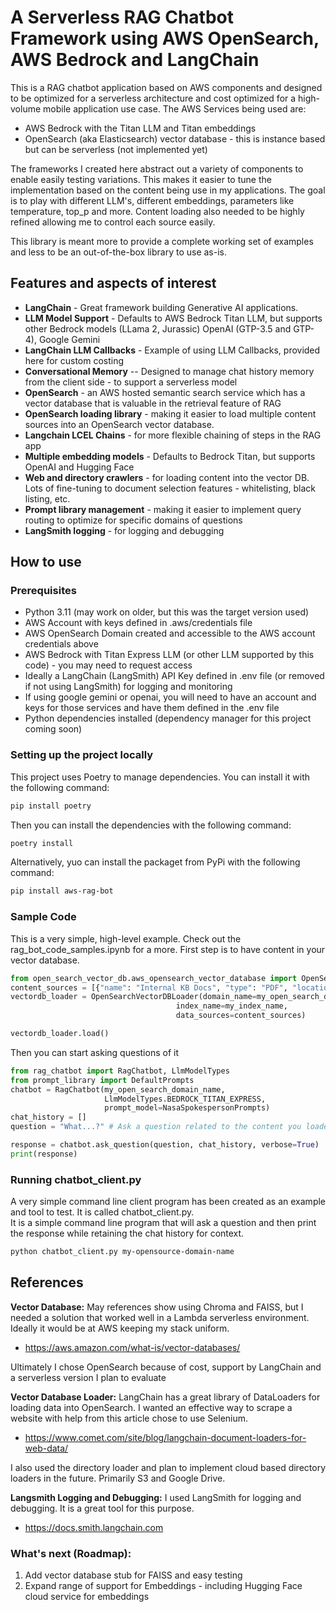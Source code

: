 # A Serverless RAG Chatbot Framework using AWS OpenSearch, AWS Bedrock and LangChain
This is a RAG chatbot application based on AWS components and designed to be optimized for a serverless architecture
and cost optimized for a high-volume mobile application use case.  The AWS Services being used are:
- AWS Bedrock with the Titan LLM and Titan embeddings 
- OpenSearch (aka Elasticsearch) vector database - this is instance based but can be serverless (not implemented yet)

The frameworks I created here abstract out a variety of components to enable easily testing variations.  This makes it easier to tune the implementation based on the 
content being use in my applications.  The goal is to play with different LLM's, different embeddings, parameters like temperature, top_p and more.
Content loading also needed to be highly refined allowing me to control each source easily.

This library is meant more to provide a complete working set of examples and less to be an out-of-the-box library to use as-is.


## Features and aspects of interest
- **LangChain** - Great framework building Generative AI applications. 
- **LLM Model Support** - Defaults to AWS Bedrock Titan LLM, but supports other Bedrock models (LLama 2, Jurassic) OpenAI (GTP-3.5 and GTP-4), Google Gemini
- **LangChain LLM Callbacks** - Example of using LLM Callbacks, provided here for custom costing 
- **Conversational Memory** -- Designed to manage chat history memory from the client side - to support a serverless model
- **OpenSearch** - an AWS hosted semantic search service which has a vector database that is valuable in the retrieval feature of RAG
- **OpenSearch loading library** - making it easier to load multiple content sources into an OpenSearch vector database.
- **Langchain LCEL Chains** - for more flexible chaining of steps in the RAG app
- **Multiple embedding models** - Defaults to Bedrock Titan, but supports OpenAI and Hugging Face
- **Web and directory crawlers** - for loading content into the vector DB.  Lots of fine-tuning to document selection features - whitelisting, black listing, etc.
- **Prompt library management** - making it easier to implement query routing to optimize for specific domains of questions
- **LangSmith logging** - for logging and debugging

## How to use
### Prerequisites
- Python 3.11 (may work on older, but this was the target version used)
- AWS Account with keys defined in .aws/credentials file
- AWS OpenSearch Domain created and accessible to the AWS account credentials above
- AWS Bedrock with Titan Express LLM (or other LLM supported by this code) - you may need to request access
- Ideally a LangChain (LangSmith) API Key defined in .env file (or removed if not using LangSmith) for logging and monitoring
- If using google gemini or openai, you will need to have an account and keys for those services and have them defined in the .env file
- Python dependencies installed (dependency manager for this project coming soon)

### Setting up the project locally
This project uses Poetry to manage dependencies.  You can install it with the following command:
```bash
pip install poetry
```

Then you can install the dependencies with the following command:
```bash
poetry install
```

Alternatively, yuo can install the packaget from PyPi with the following command:
```bash
pip install aws-rag-bot
```


### Sample Code
This is a very simple, high-level example.  Check out the rag_bot_code_samples.ipynb for a more.
First step is to have content in your vector database.  
```python
from open_search_vector_db.aws_opensearch_vector_database import OpenSearchVectorDBLoader
content_sources = [{"name": "Internal KB Docs", "type": "PDF", "location": "kb-docs"}]
vectordb_loader = OpenSearchVectorDBLoader(domain_name=my_open_search_domain_name,  
                                     index_name=my_index_name,
                                     data_sources=content_sources)

vectordb_loader.load()
```

Then you can start asking questions of it
```python
from rag_chatbot import RagChatbot, LlmModelTypes
from prompt_library import DefaultPrompts
chatbot = RagChatbot(my_open_search_domain_name,
                     LlmModelTypes.BEDROCK_TITAN_EXPRESS,
                     prompt_model=NasaSpokespersonPrompts)
chat_history = []
question = "What...?" # Ask a question related to the content you loaded

response = chatbot.ask_question(question, chat_history, verbose=True)
print(response)
```


### Running chatbot_client.py
A very simple command line client program has been created as an example and tool to test.  It is called chatbot_client.py.  
It is a simple command line program that will ask a question and then print the response while retaining the chat history for context.  

```bash
python chatbot_client.py my-opensource-domain-name
```

## References
**Vector Database:**  May references show using Chroma and FAISS, but I needed a solution that worked well in a Lambda serverless environment.  
Ideally it would be at AWS keeping my stack uniform.  
- https://aws.amazon.com/what-is/vector-databases/

Ultimately I chose OpenSearch because of cost, support by LangChain and a serverless version I plan to evaluate

**Vector Database Loader:**  LangChain has a great library of DataLoaders for loading data into OpenSearch.  I wanted an effective way
to scrape a website with help from this article chose to use Selenium.
- https://www.comet.com/site/blog/langchain-document-loaders-for-web-data/

I also used the directory loader and plan to implement cloud based directory loaders in the future.  Primarily S3 and Google Drive.

**Langsmith Logging and Debugging:**  I used LangSmith for logging and debugging.  It is a great tool for this purpose.
- https://docs.smith.langchain.com


### What's next (Roadmap):
1. Add vector database stub for FAISS and easy testing
1. Expand range of support for Embeddings - including Hugging Face cloud service for embeddings
